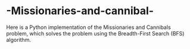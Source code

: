 # -Missionaries-and-cannibal-
Here is a Python implementation of the Missionaries and Cannibals problem, which solves the problem using the Breadth-First Search (BFS) algorithm.
